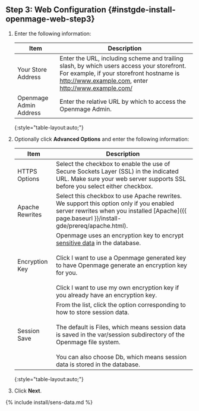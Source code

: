 ## Step 3: Web Configuration   {#instgde-install-openmage-web-step3}

1.	Enter the following information:

    |Item|Description|
    |--- |--- |
    |Your Store Address|Enter the URL, including scheme and trailing slash, by which users access your storefront. For example, if your storefront hostname is http://www.example.com, enter http://www.example.com/|
    |Openmage Admin Address|Enter the relative URL by which to access the Openmage Admin.|
    {:style="table-layout:auto;"}

2.	Optionally click **Advanced Options** and enter the following information:

    |Item|Description|
    |--- |--- |
    |HTTPS Options|Select the checkbox to enable the use of Secure Sockets Layer (SSL) in the indicated URL. Make sure your web server supports SSL before you select either checkbox.|
    |Apache Rewrites|Select this checkbox to use Apache rewrites. We support this option only if you enabled server rewrites when you installed [Apache]({{ page.baseurl }}/install-gde/prereq/apache.html).|
    |Encryption Key|Openmage uses an encryption key to encrypt [sensitive data](#sens-data) in the database.<br><br>Click I want to use a Openmage generated key to have Openmage generate an encryption key for you.<br><br>Click I want to use my own encryption key if you already have an encryption key.|
    |Session Save|From the list, click the option corresponding to how to store session data.<br><br>The default is Files, which means session data is saved in the var/session subdirectory of the Openmage file system.<br><br>You can also choose Db, which means session data is stored in the database.|
    {:style="table-layout:auto;"}

12.	Click **Next**.

{% include install/sens-data.md %}
